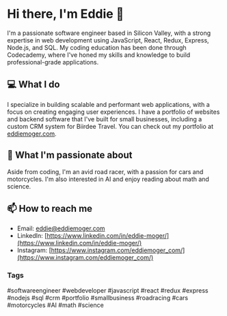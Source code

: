 # Hi there, I'm Eddie 👋

I'm a passionate software engineer based in Silicon Valley, with a strong expertise in web development using JavaScript, React, Redux, Express, Node.js, and SQL. My coding education has been done through Codecademy, where I've honed my skills and knowledge to build professional-grade applications.

## 💻 What I do

I specialize in building scalable and performant web applications, with a focus on creating engaging user experiences. I have a portfolio of websites and backend software that I've built for small businesses, including a custom CRM system for Biirdee Travel. You can check out my portfolio at [eddiemoger.com](https://eddiemoger.com).

## 🚀 What I'm passionate about

Aside from coding, I'm an avid road racer, with a passion for cars and motorcycles. I'm also interested in AI and enjoy reading about math and science.

## 📫 How to reach me

- Email: eddie@eddiemoger.com
- LinkedIn: [https://www.linkedin.com/in/eddie-moger/](https://www.linkedin.com/in/eddie-moger/)
- Instagram: [https://www.instagram.com/eddiemoger_com/](https://www.instagram.com/eddiemoger_com/)

### Tags

#softwareengineer #webdeveloper #javascript #react #redux #express #nodejs #sql #crm #portfolio #smallbusiness #roadracing #cars #motorcycles #AI #math #science
